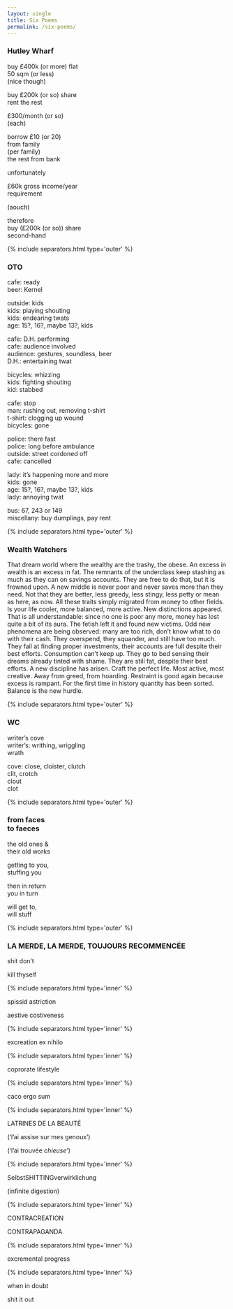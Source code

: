 ```yaml
---  
layout: single  
title: Six Poems  
permalink: /six-poems/  
---
```


### Hutley Wharf

buy £400k (or more) flat  
50 sqm (or less)  
(nice though)

buy £200k (or so) share  
rent the rest

£300/month (or so)  
(each)

borrow £10 (or 20)  
from family  
(per family)  
the rest from bank

unfortunately

£60k gross income/year  
requirement

(aouch)

therefore  
buy (£200k (or so)) share  
second-hand

{% include separators.html type='outer' %}

### OTO

cafe: ready  
beer: Kernel

outside: kids  
kids: playing shouting  
kids: endearing twats  
age: 15?, 16?, maybe 13?, kids

cafe: D.H. performing  
cafe: audience involved  
audience: gestures, soundless, beer  
D.H.: entertaining twat

bicycles: whizzing  
kids: fighting shouting  
kid: stabbed

cafe: stop  
man: rushing out, removing t-shirt  
t-shirt: clogging up wound  
bicycles: gone

police: there fast  
police: long before ambulance  
outside: street cordoned off  
cafe: cancelled

lady: it’s happening more and more  
kids: gone  
age: 15?, 16?, maybe 13?, kids  
lady: annoying twat

bus: 67, 243 or 149  
miscellany: buy dumplings, pay rent

{% include separators.html type='outer' %}

### Wealth Watchers

That dream world where the wealthy are the trashy, the obese. An excess in wealth is an excess in fat. The remnants of the underclass keep stashing as much as they can on savings accounts. They are free to do that, but it is frowned upon. A new middle is never poor and never saves more than they need. Not that they are better, less greedy, less stingy, less petty or mean as here, as now. All these traits simply migrated from money to other fields. Is your life cooler, more balanced, more active. New distinctions appeared. That is all understandable: since no one is poor any more, money has lost quite a bit of its aura. The fetish left it and found new victims. Odd new phenomena are being observed: many are too rich, don’t know what to do with their cash. They overspend, they squander, and still have too much. They fail at finding proper investments, their accounts are full despite their best efforts. Consumption can’t keep up. They go to bed sensing their dreams already tinted with shame. They are still fat, despite their best efforts. A new discipline has arisen. Craft the perfect life. Most active, most creative. Away from greed, from hoarding. Restraint is good again because excess is rampant. For the first time in history quantity has been sorted. Balance is the new hurdle.

{% include separators.html type='outer' %}

### WC

writer’s cove  
writer’s: writhing, wriggling  
wrath

cove: close, cloister, clutch  
clit, crotch  
clout  
clot

{% include separators.html type='outer' %}

### from faces <br>to faeces


the old ones &  
their old works

getting to you,  
stuffing you

then in return  
you in turn

will get to,  
will stuff

{% include separators.html type='outer' %}

### LA MERDE, LA MERDE, TOUJOURS RECOMMENCÉE


shit don’t

kill thyself

{% include separators.html type='inner' %}

spissid astriction

aestive costiveness

{% include separators.html type='inner' %}

excreation ex nihilo

{% include separators.html type='inner' %}

coprorate lifestyle

{% include separators.html type='inner' %}

caco ergo sum

{% include separators.html type='inner' %}

LATRINES DE LA BEAUTÉ

(‘l’ai assise sur mes genoux’)

(‘l’ai trouvée *chieuse*’)

{% include separators.html type='inner' %}

SelbstSHITTINGverwirklichung

(infinite digestion)

{% include separators.html type='inner' %}

CONTRACREATION

CONTRAPAGANDA

{% include separators.html type='inner' %}

excremental progress

{% include separators.html type='inner' %}

when in doubt

shit it out

